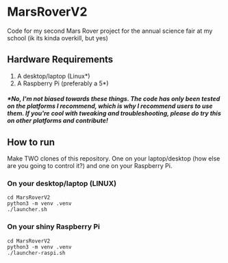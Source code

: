 # MarsRoverV2
Code for my second Mars Rover project for the annual science fair at my school (ik its kinda overkill, but yes)

## Hardware Requirements
1. A desktop/laptop (Linux*)
2. A Raspberry Pi (preferably a 5*)

##### *No, I'm not biased towards these things. The code has only been tested on the platforms I recommend, which is why I recommend users to use them. If you're cool with tweaking and troubleshooting, please do try this on other platforms and contribute!

## How to run
Make TWO clones of this repository. One on your laptop/desktop (how else are you going to control it?) and one on your Raspberry Pi.

### On your desktop/laptop (LINUX)
```git clone https://github.com/n3rdium/MarsRoverV2.git
cd MarsRoverV2
python3 -m venv .venv
./launcher.sh
```

### On your shiny Raspberry Pi
```git clone https://github.com/n3rdium/MarsRoverV2.git
cd MarsRoverV2
python3 -m venv .venv
./launcher-raspi.sh
```
